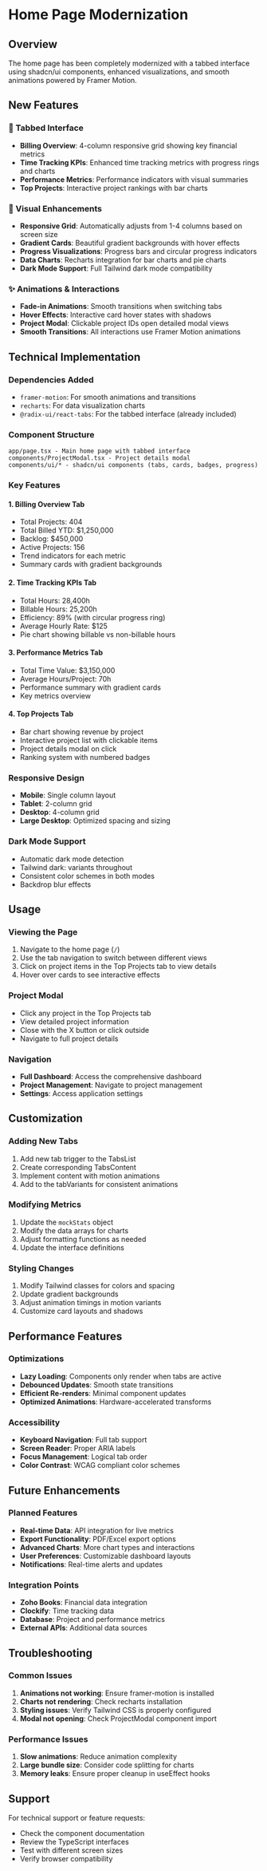 # Home Page Modernization

## Overview
The home page has been completely modernized with a tabbed interface using shadcn/ui components, enhanced visualizations, and smooth animations powered by Framer Motion.

## New Features

### 🎯 Tabbed Interface
- **Billing Overview**: 4-column responsive grid showing key financial metrics
- **Time Tracking KPIs**: Enhanced time tracking metrics with progress rings and charts
- **Performance Metrics**: Performance indicators with visual summaries
- **Top Projects**: Interactive project rankings with bar charts

### 🎨 Visual Enhancements
- **Responsive Grid**: Automatically adjusts from 1-4 columns based on screen size
- **Gradient Cards**: Beautiful gradient backgrounds with hover effects
- **Progress Visualizations**: Progress bars and circular progress indicators
- **Data Charts**: Recharts integration for bar charts and pie charts
- **Dark Mode Support**: Full Tailwind dark mode compatibility

### ✨ Animations & Interactions
- **Fade-in Animations**: Smooth transitions when switching tabs
- **Hover Effects**: Interactive card hover states with shadows
- **Project Modal**: Clickable project IDs open detailed modal views
- **Smooth Transitions**: All interactions use Framer Motion animations

## Technical Implementation

### Dependencies Added
- `framer-motion`: For smooth animations and transitions
- `recharts`: For data visualization charts
- `@radix-ui/react-tabs`: For the tabbed interface (already included)

### Component Structure
```
app/page.tsx - Main home page with tabbed interface
components/ProjectModal.tsx - Project details modal
components/ui/* - shadcn/ui components (tabs, cards, badges, progress)
```

### Key Features

#### 1. Billing Overview Tab
- Total Projects: 404
- Total Billed YTD: $1,250,000
- Backlog: $450,000
- Active Projects: 156
- Trend indicators for each metric
- Summary cards with gradient backgrounds

#### 2. Time Tracking KPIs Tab
- Total Hours: 28,400h
- Billable Hours: 25,200h
- Efficiency: 89% (with circular progress ring)
- Average Hourly Rate: $125
- Pie chart showing billable vs non-billable hours

#### 3. Performance Metrics Tab
- Total Time Value: $3,150,000
- Average Hours/Project: 70h
- Performance summary with gradient cards
- Key metrics overview

#### 4. Top Projects Tab
- Bar chart showing revenue by project
- Interactive project list with clickable items
- Project details modal on click
- Ranking system with numbered badges

### Responsive Design
- **Mobile**: Single column layout
- **Tablet**: 2-column grid
- **Desktop**: 4-column grid
- **Large Desktop**: Optimized spacing and sizing

### Dark Mode Support
- Automatic dark mode detection
- Tailwind dark: variants throughout
- Consistent color schemes in both modes
- Backdrop blur effects

## Usage

### Viewing the Page
1. Navigate to the home page (`/`)
2. Use the tab navigation to switch between different views
3. Click on project items in the Top Projects tab to view details
4. Hover over cards to see interactive effects

### Project Modal
- Click any project in the Top Projects tab
- View detailed project information
- Close with the X button or click outside
- Navigate to full project details

### Navigation
- **Full Dashboard**: Access the comprehensive dashboard
- **Project Management**: Navigate to project management
- **Settings**: Access application settings

## Customization

### Adding New Tabs
1. Add new tab trigger to the TabsList
2. Create corresponding TabsContent
3. Implement content with motion animations
4. Add to the tabVariants for consistent animations

### Modifying Metrics
1. Update the `mockStats` object
2. Modify the data arrays for charts
3. Adjust formatting functions as needed
4. Update the interface definitions

### Styling Changes
1. Modify Tailwind classes for colors and spacing
2. Update gradient backgrounds
3. Adjust animation timings in motion variants
4. Customize card layouts and shadows

## Performance Features

### Optimizations
- **Lazy Loading**: Components only render when tabs are active
- **Debounced Updates**: Smooth state transitions
- **Efficient Re-renders**: Minimal component updates
- **Optimized Animations**: Hardware-accelerated transforms

### Accessibility
- **Keyboard Navigation**: Full tab support
- **Screen Reader**: Proper ARIA labels
- **Focus Management**: Logical tab order
- **Color Contrast**: WCAG compliant color schemes

## Future Enhancements

### Planned Features
- **Real-time Data**: API integration for live metrics
- **Export Functionality**: PDF/Excel export options
- **Advanced Charts**: More chart types and interactions
- **User Preferences**: Customizable dashboard layouts
- **Notifications**: Real-time alerts and updates

### Integration Points
- **Zoho Books**: Financial data integration
- **Clockify**: Time tracking data
- **Database**: Project and performance metrics
- **External APIs**: Additional data sources

## Troubleshooting

### Common Issues
1. **Animations not working**: Ensure framer-motion is installed
2. **Charts not rendering**: Check recharts installation
3. **Styling issues**: Verify Tailwind CSS is properly configured
4. **Modal not opening**: Check ProjectModal component import

### Performance Issues
1. **Slow animations**: Reduce animation complexity
2. **Large bundle size**: Consider code splitting for charts
3. **Memory leaks**: Ensure proper cleanup in useEffect hooks

## Support

For technical support or feature requests:
- Check the component documentation
- Review the TypeScript interfaces
- Test with different screen sizes
- Verify browser compatibility
